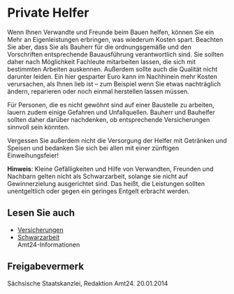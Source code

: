 # Private Helfer

Wenn Ihnen Verwandte und Freunde beim Bauen helfen, können Sie ein Mehr an Eigenleistungen erbringen, was wiederum Kosten spart. Beachten Sie aber, dass Sie als Bauherr für die ordnungsgemäße und den Vorschriften entsprechende Bauausführung verantwortlich sind. Sie sollten daher nach Möglichkeit Fachleute mitarbeiten lassen, die sich mit bestimmten Arbeiten auskennen. Außerdem sollte auch die Qualität nicht darunter leiden. Ein hier gesparter Euro kann im Nachhinein mehr Kosten verursachen, als Ihnen lieb ist – zum Beispiel wenn Sie etwas nachträglich ändern, reparieren oder noch einmal herstellen lassen müssen.

Für Personen, die es nicht gewöhnt sind auf einer Baustelle zu arbeiten, lauern zudem einige Gefahren und Unfallquellen. Bauherr und Bauhelfer sollten daher darüber nachdenken, ob entsprechende Versicherungen sinnvoll sein könnten.

Vergessen Sie außerdem nicht die Versorgung der Helfer mit Getränken und Speisen und bedanken Sie sich bei allen mit einer zünftigen Einweihungsfeier!

**Hinweis**: Kleine Gefälligkeiten und Hilfe von Verwandten, Freunden und Nachbarn gelten nicht als Schwarzarbeit, solange sie nicht auf Gewinnerzielung ausgerichtet sind. Das heißt, die Leistungen sollten unentgeltlich oder gegen ein geringes Entgelt erbracht werden.

## Lesen Sie auch

* [Versicherungen](https://amt24dev.sachsen.de/zufi/lebenslagen/5000426)
* [Schwarzarbeit](https://amt24dev.sachsen.de/zufi/lebenslagen/5000950)  
  Amt24-Informationen

## Freigabevermerk

Sächsische Staatskanzlei, Redaktion Amt24. 20.01.2014
